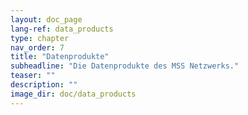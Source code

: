 ```yaml
---
layout: doc_page
lang-ref: data_products
type: chapter
nav_order: 7
title: "Datenprodukte"
subheadline: "Die Datenprodukte des MSS Netzwerks."
teaser: ""
description: ""
image_dir: doc/data_products
---
```

